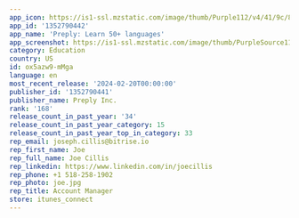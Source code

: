 ```yaml
---
app_icon: https://is1-ssl.mzstatic.com/image/thumb/Purple112/v4/41/9c/8c/419c8c22-9bd8-b08a-431f-a2a84625bd88/AppIcon-1x_U007emarketing-0-7-0-85-220.png/1024x1024bb.png
app_id: '1352790442'
app_name: 'Preply: Learn 50+ languages'
app_screenshot: https://is1-ssl.mzstatic.com/image/thumb/PurpleSource116/v4/af/e5/6e/afe56efe-da26-63c0-146f-a94f39488d3c/cd7712c0-83e9-464d-8a21-3392bab8e13f_5.5_1.jpg/1242x2208bb.png
category: Education
country: US
id: ox5azw9-mMga
language: en
most_recent_release: '2024-02-20T00:00:00'
publisher_id: '1352790441'
publisher_name: Preply Inc.
rank: '168'
release_count_in_past_year: '34'
release_count_in_past_year_category: 15
release_count_in_past_year_top_in_category: 33
rep_email: joseph.cillis@bitrise.io
rep_first_name: Joe
rep_full_name: Joe Cillis
rep_linkedin: https://www.linkedin.com/in/joecillis
rep_phone: +1 518-258-1902
rep_photo: joe.jpg
rep_title: Account Manager
store: itunes_connect
---
```

